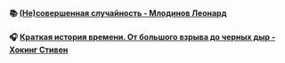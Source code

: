 #### 📚 [(Не)совершенная случайность - Млодинов Леонард](https://www.phantastike.com/math/imperfect_accident/djvu/view/ "теория вероятностей, теория случайных блужданий, научная и прикладная статистика")
#### 🎧 [Краткая история времени. От большого взрыва до черных дыр - Хокинг Стивен](https://audioknigi.media/kratkaya-istoriya-vremeni-hoking)
